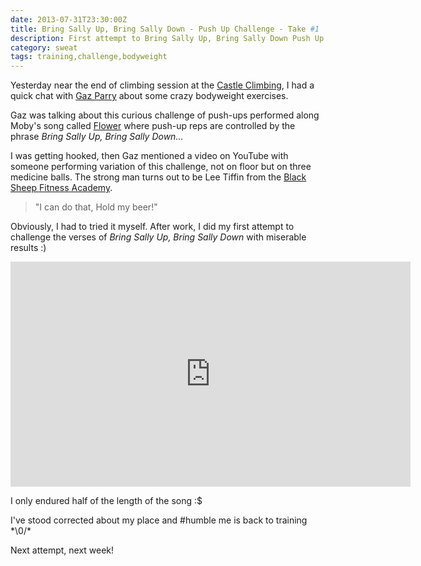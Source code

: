 ```yaml
---
date: 2013-07-31T23:30:00Z
title: Bring Sally Up, Bring Sally Down - Push Up Challenge - Take #1
description: First attempt to Bring Sally Up, Bring Sally Down Push Up Challenge
category: sweat
tags: training,challenge,bodyweight
---
```


Yesterday near the end of climbing session at the 
[Castle Climbing](http://www.castle-climbing.co.uk/), I had a quick chat with 
[Gaz Parry](http://www.gazparryclimbing.com) about some crazy bodyweight exercises.

Gaz was talking about this curious challenge of push-ups performed along
Moby's song called [Flower](http://www.youtube.com/watch?v=3sWb1iR2mzM) where 
push-up reps are controlled by the phrase *Bring Sally Up, Bring Sally Down...*

I was getting hooked, then Gaz mentioned a video on YouTube with someone performing
variation of this challenge, not on floor but on three medicine balls.
The strong man turns out to be Lee Tiffin from the 
[Black Sheep Fitness Academy](http://www.blacksheepfitnessacademy.com).

> "I can do that, Hold my beer!"

Obviously, I had to tried it myself. After work, I did my first attempt to 
challenge the verses of *Bring Sally Up, Bring Sally Down* with miserable results :)


<iframe width="640" height="360" src="http://www.youtube.com/embed/fzTLSRGBFuE?rel=0" frameborder="0"></iframe>


I only endured half of the length of the song :$

I've stood corrected about my place and #humble me is back to training \*\\0\/\*

Next attempt, next week!
